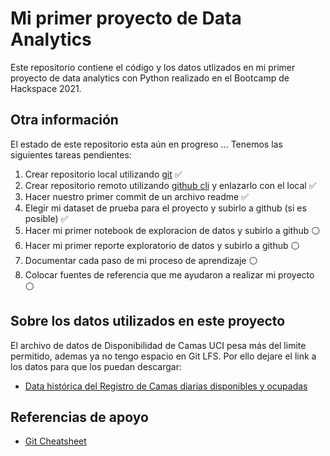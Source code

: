 # Mi primer proyecto de Data Analytics 

Este repositorio contiene el código y los datos utlizados en mi primer proyecto de data analytics con Python realizado en el Bootcamp de Hackspace 2021.

## Otra información

El estado de este repositorio esta aún en progreso ... Tenemos las siguientes tareas pendientes:

1. Crear repositorio local utilizando [git](https://git-scm.com/download/) ✅ 
1. Crear repositorio remoto utilizando [github cli](https://cli.github.com/) y enlazarlo con el local ✅ 
1. Hacer nuestro primer commit de un archivo readme ✅ 
1. Elegir mi dataset de prueba para el proyecto y subirlo a github (si es posible) ✅
1. Hacer mi primer notebook de exploracion de datos y subirlo a github ⚪️
1. Hacer mi primer reporte exploratorio de datos y subirlo a github ⚪️
1. Documentar cada paso de mi proceso de aprendizaje ⚪️
1. Colocar fuentes de referencia que me ayudaron a realizar mi proyecto ⚪️

## Sobre los datos utilizados en este proyecto

El archivo de datos de Disponibilidad de Camas UCI pesa más del limite permitido, ademas ya no tengo espacio en Git LFS. Por ello dejare el link a los datos para que los puedan descargar:

- [Data histórica del Registro de Camas diarias disponibles y ocupadas](https://www.datosabiertos.gob.pe/dataset/data-hist%C3%B3rica-del-registro-de-camas-diarias-disponibles-y-ocupadas-del-formato-f5002-v2)

## Referencias de apoyo

- [Git Cheatsheet](https://training.github.com/downloads/es_ES/github-git-cheat-sheet.pdf)
